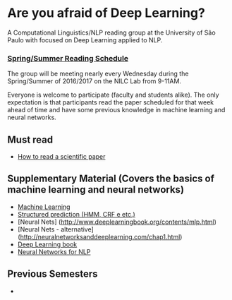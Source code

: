# Are you afraid of Deep Learning?

A Computational Linguistics/NLP reading group at the University of São Paulo with focused on Deep Learning applied to NLP.

### [Spring/Summer Reading Schedule](https://github.com/edilsonacjr/DeepNILC/wiki/Spring-Summer-2016-2017-Reading-Schedule)

The group will be meeting nearly every Wednesday during the Spring/Summer of 2016/2017 on the NILC Lab from 9-11AM.

Everyone is welcome to participate (faculty and students alike). The only expectation is that participants read the paper scheduled for that week ahead of time and have some previous knowledge in machine learning and neural networks.

## Must read

* [How to read a scientific paper](http://www.sciencemag.org/careers/2016/01/how-read-scientific-paper)

## Supplementary Material (Covers the basics of machine learning and neural networks)

* [Machine Learning](http://www.deeplearningbook.org/contents/ml.html)
* [Structured prediction (HMM, CRF e etc.)](https://www.cs.utah.edu/~piyush/teaching/structured_prediction.pdf)
* [Neural Nets] (http://www.deeplearningbook.org/contents/mlp.html)
* [Neural Nets - alternative] (http://neuralnetworksanddeeplearning.com/chap1.html)
* [Deep Learning book](http://www.deeplearningbook.org/)
* [Neural Networks for NLP](http://u.cs.biu.ac.il/~yogo/nnlp.pdf)


## Previous Semesters
* 
